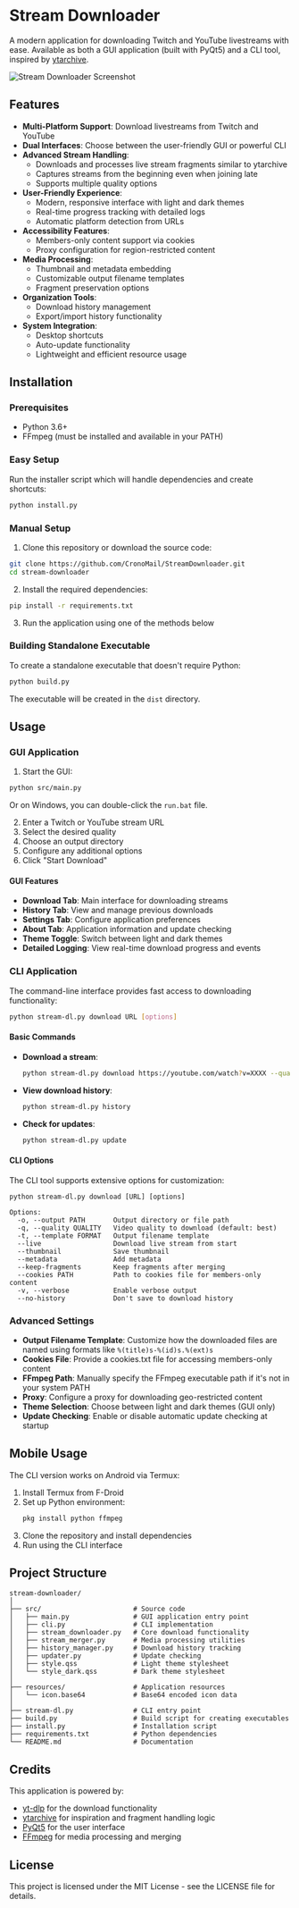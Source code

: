 # Stream Downloader

A modern application for downloading Twitch and YouTube livestreams with ease. Available as both a GUI application (built with PyQt5) and a CLI tool, inspired by [ytarchive](https://github.com/Kethsar/ytarchive).

![Stream Downloader Screenshot](resources/screenshot.png)

## Features

- **Multi-Platform Support**: Download livestreams from Twitch and YouTube
- **Dual Interfaces**: Choose between the user-friendly GUI or powerful CLI
- **Advanced Stream Handling**: 
  - Downloads and processes live stream fragments similar to ytarchive
  - Captures streams from the beginning even when joining late
  - Supports multiple quality options
- **User-Friendly Experience**:
  - Modern, responsive interface with light and dark themes
  - Real-time progress tracking with detailed logs
  - Automatic platform detection from URLs
- **Accessibility Features**:
  - Members-only content support via cookies
  - Proxy configuration for region-restricted content
- **Media Processing**:
  - Thumbnail and metadata embedding
  - Customizable output filename templates
  - Fragment preservation options
- **Organization Tools**:
  - Download history management
  - Export/import history functionality
- **System Integration**:
  - Desktop shortcuts
  - Auto-update functionality
  - Lightweight and efficient resource usage

## Installation

### Prerequisites

- Python 3.6+
- FFmpeg (must be installed and available in your PATH)

### Easy Setup

Run the installer script which will handle dependencies and create shortcuts:

```bash
python install.py
```

### Manual Setup

1. Clone this repository or download the source code:

```bash
git clone https://github.com/CronoMail/StreamDownloader.git
cd stream-downloader
```

2. Install the required dependencies:

```bash
pip install -r requirements.txt
```

3. Run the application using one of the methods below

### Building Standalone Executable

To create a standalone executable that doesn't require Python:

```bash
python build.py
```

The executable will be created in the `dist` directory.

## Usage

### GUI Application

1. Start the GUI:

```bash
python src/main.py
```

Or on Windows, you can double-click the `run.bat` file.

2. Enter a Twitch or YouTube stream URL
3. Select the desired quality
4. Choose an output directory
5. Configure any additional options
6. Click "Start Download"

#### GUI Features

- **Download Tab**: Main interface for downloading streams
- **History Tab**: View and manage previous downloads
- **Settings Tab**: Configure application preferences
- **About Tab**: Application information and update checking
- **Theme Toggle**: Switch between light and dark themes
- **Detailed Logging**: View real-time download progress and events

### CLI Application

The command-line interface provides fast access to downloading functionality:

```bash
python stream-dl.py download URL [options]
```

#### Basic Commands

- **Download a stream**:
  ```bash
  python stream-dl.py download https://youtube.com/watch?v=XXXX --quality best
  ```

- **View download history**:
  ```bash
  python stream-dl.py history
  ```

- **Check for updates**:
  ```bash
  python stream-dl.py update
  ```

#### CLI Options

The CLI tool supports extensive options for customization:

```
python stream-dl.py download [URL] [options]

Options:
  -o, --output PATH       Output directory or file path
  -q, --quality QUALITY   Video quality to download (default: best)
  -t, --template FORMAT   Output filename template
  --live                  Download live stream from start
  --thumbnail             Save thumbnail
  --metadata              Add metadata
  --keep-fragments        Keep fragments after merging
  --cookies PATH          Path to cookies file for members-only content
  -v, --verbose           Enable verbose output
  --no-history            Don't save to download history
```

### Advanced Settings

- **Output Filename Template**: Customize how the downloaded files are named using formats like `%(title)s-%(id)s.%(ext)s`
- **Cookies File**: Provide a cookies.txt file for accessing members-only content
- **FFmpeg Path**: Manually specify the FFmpeg executable path if it's not in your system PATH
- **Proxy**: Configure a proxy for downloading geo-restricted content
- **Theme Selection**: Choose between light and dark themes (GUI only)
- **Update Checking**: Enable or disable automatic update checking at startup

## Mobile Usage

The CLI version works on Android via Termux:

1. Install Termux from F-Droid
2. Set up Python environment:
   ```bash
   pkg install python ffmpeg
   ```
3. Clone the repository and install dependencies
4. Run using the CLI interface

## Project Structure

```
stream-downloader/
│
├── src/                       # Source code
│   ├── main.py                # GUI application entry point
│   ├── cli.py                 # CLI implementation
│   ├── stream_downloader.py   # Core download functionality
│   ├── stream_merger.py       # Media processing utilities
│   ├── history_manager.py     # Download history tracking
│   ├── updater.py             # Update checking
│   ├── style.qss              # Light theme stylesheet
│   └── style_dark.qss         # Dark theme stylesheet
│
├── resources/                 # Application resources
│   └── icon.base64            # Base64 encoded icon data
│
├── stream-dl.py               # CLI entry point
├── build.py                   # Build script for creating executables
├── install.py                 # Installation script
├── requirements.txt           # Python dependencies
└── README.md                  # Documentation
```

## Credits

This application is powered by:

- [yt-dlp](https://github.com/yt-dlp/yt-dlp) for the download functionality
- [ytarchive](https://github.com/Kethsar/ytarchive) for inspiration and fragment handling logic
- [PyQt5](https://www.riverbankcomputing.com/software/pyqt/) for the user interface
- [FFmpeg](https://ffmpeg.org/) for media processing and merging

## License

This project is licensed under the MIT License - see the LICENSE file for details.
